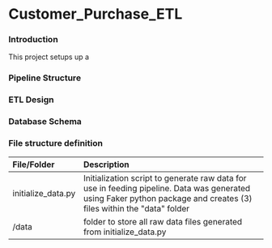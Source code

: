 # Customer_Purchase_ETL

### Introduction
This project setups up a 

### Pipeline Structure

### ETL Design

### Database Schema

### File structure definition
File/Folder | Description
:-----| :-------------
initialize_data.py | Initialization script to generate raw data for use in feeding pipeline. Data was generated using Faker python package and creates (3) files within the "data" folder
/data | folder to store all raw data files generated from initialize_data.py
